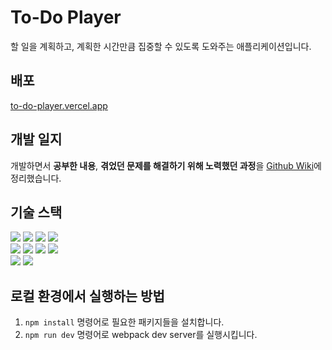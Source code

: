 # To-Do Player

할 일을 계획하고, 계획한 시간만큼 집중할 수 있도록 도와주는 애플리케이션입니다.

## 배포

[to-do-player.vercel.app](https://to-do-player.vercel.app)

## 개발 일지

개발하면서 **공부한 내용**, **겪었던 문제를 해결하기 위해 노력했던 과정**을 [Github Wiki](https://github.com/keeep-runnning/to-do-player/wiki)에 정리했습니다.

## 기술 스택

<img src="https://img.shields.io/badge/TypeScript-3178C6?style=for-the-badge&logo=TypeScript&logoColor=white">
<img src="https://img.shields.io/badge/React-61DAFB?style=for-the-badge&logo=React&logoColor=black">
<img src="https://img.shields.io/badge/React%20Router-CA4245?style=for-the-badge&logo=reactrouter&logoColor=white">
<img src="https://img.shields.io/badge/Chakra%20UI-319795?style=for-the-badge&logo=chakraui&logoColor=white">
<br>
<img src="https://img.shields.io/badge/Webpack-8DD6F9?style=for-the-badge&logo=webpack&logoColor=black">
<img src="https://img.shields.io/badge/Babel-F9DC3E?style=for-the-badge&logo=babel&logoColor=black">
<img src="https://img.shields.io/badge/ESLint-4B32C3?style=for-the-badge&logo=eslint&logoColor=white">
<img src="https://img.shields.io/badge/Prettier-F7B93E?style=for-the-badge&logo=prettier&logoColor=black">
<br>
<img src="https://img.shields.io/badge/Node.js-v18-339933?style=for-the-badge&logo=Node.js">
<img src="https://img.shields.io/badge/Vercel-000000?style=for-the-badge&logo=vercel&logoColor=white">

## 로컬 환경에서 실행하는 방법

1. `npm install` 명령어로 필요한 패키지들을 설치합니다.
2. `npm run dev` 명령어로 webpack dev server를 실행시킵니다.
